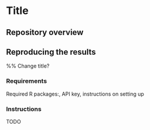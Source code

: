 # Title

## Repository overview


## Reproducing the results

%% Change title?

### Requirements

Required R packages:, API key, instructions on setting up


### Instructions

TODO
